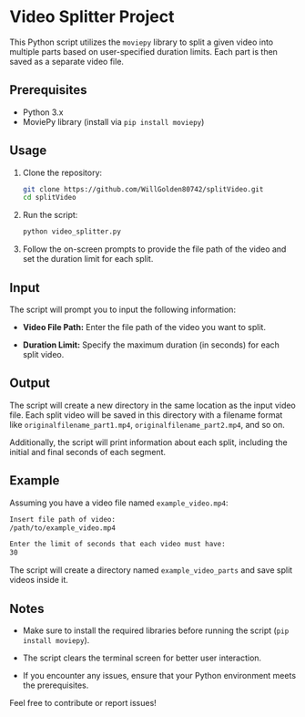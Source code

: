 # Video Splitter Project

This Python script utilizes the `moviepy` library to split a given video into multiple parts based on user-specified duration limits. Each part is then saved as a separate video file.

## Prerequisites

- Python 3.x
- MoviePy library (install via `pip install moviepy`)

## Usage

1. Clone the repository:

    ```bash
    git clone https://github.com/WillGolden80742/splitVideo.git
    cd splitVideo
    ```

2. Run the script:

    ```bash
    python video_splitter.py
    ```

3. Follow the on-screen prompts to provide the file path of the video and set the duration limit for each split.

## Input

The script will prompt you to input the following information:

- **Video File Path:** Enter the file path of the video you want to split.

- **Duration Limit:** Specify the maximum duration (in seconds) for each split video.

## Output

The script will create a new directory in the same location as the input video file. Each split video will be saved in this directory with a filename format like `originalfilename_part1.mp4`, `originalfilename_part2.mp4`, and so on.

Additionally, the script will print information about each split, including the initial and final seconds of each segment.

## Example

Assuming you have a video file named `example_video.mp4`:

```bash
Insert file path of video:
/path/to/example_video.mp4

Enter the limit of seconds that each video must have:
30
```

The script will create a directory named `example_video_parts` and save split videos inside it.

## Notes

- Make sure to install the required libraries before running the script (`pip install moviepy`).

- The script clears the terminal screen for better user interaction.

- If you encounter any issues, ensure that your Python environment meets the prerequisites.

Feel free to contribute or report issues!
